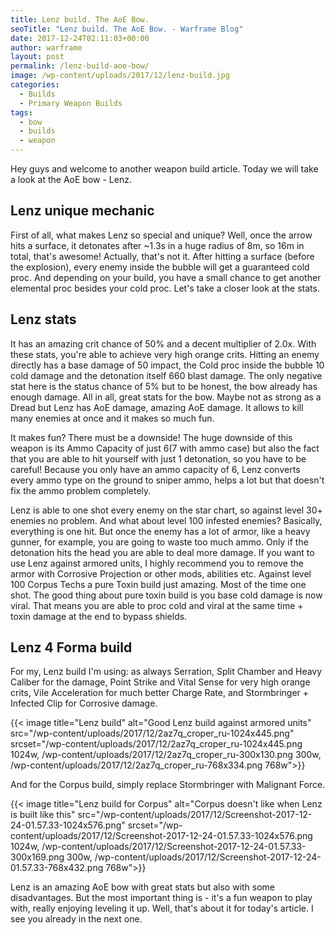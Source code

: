 ```yaml
---
title: Lenz build. The AoE Bow.
seoTitle: "Lenz build. The AoE Bow. - Warframe Blog"
date: 2017-12-24T02:11:03+00:00
author: warframe
layout: post
permalink: /lenz-build-aoe-bow/
image: /wp-content/uploads/2017/12/lenz-build.jpg
categories:
  - Builds
  - Primary Weapon Builds
tags:
  - bow
  - builds
  - weapon
---
```

Hey guys and welcome to another weapon build article. Today we will take a look at the AoE bow - Lenz.<!--more-->

## Lenz unique mechanic

First of all, what makes Lenz so special and unique? Well, once the arrow hits a surface, it detonates after ~1.3s in a huge radius of 8m, so 16m in total, that's awesome! Actually, that's not it. After hitting a surface (before the explosion), every enemy inside the bubble will get a guaranteed cold proc. And depending on your build, you have a small chance to get another elemental proc besides your cold proc. Let's take a closer look at the stats.

## Lenz stats

It has an amazing crit chance of 50% and a decent multiplier of 2.0x. With these stats, you're able to achieve very high orange crits. Hitting an enemy directly has a base damage of 50 impact, the Cold proc inside the bubble 10 cold damage and the detonation itself 660 blast damage. The only negative stat here is the status chance of 5% but to be honest, the bow already has enough damage. All in all, great stats for the bow. Maybe not as strong as a Dread but Lenz has AoE damage, amazing AoE damage. It allows to kill many enemies at once and it makes so much fun.

It makes fun? There must be a downside! The huge downside of this weapon is its Ammo Capacity of just 6(7 with ammo case) but also the fact that you are able to hit yourself with just 1 detonation, so you have to be careful! Because you only have an ammo capacity of 6, Lenz converts every ammo type on the ground to sniper ammo, helps a lot but that doesn't fix the ammo problem completely.

Lenz is able to one shot every enemy on the star chart, so against level 30+ enemies no problem. And what about level 100 infested enemies? Basically, everything is one hit. But once the enemy has a lot of armor, like a heavy gunner, for example, you are going to waste too much ammo. Only if the detonation hits the head you are able to deal more damage. If you want to use Lenz against armored units, I highly recommend you to remove the armor with Corrosive Projection or other mods, abilities etc. Against level 100 Corpus Techs a pure Toxin build just amazing. Most of the time one shot. The good thing about pure toxin build is you base cold damage is now viral. That means you are able to proc cold and viral at the same time + toxin damage at the end to bypass shields.

## Lenz 4 Forma build

For my, Lenz build I'm using: as always Serration, Split Chamber and Heavy Caliber for the damage, Point Strike and Vital Sense for very high orange crits, Vile Acceleration for much better Charge Rate, and Stormbringer + Infected Clip for Corrosive damage.

{{< image title="Lenz build" alt="Good Lenz build against armored units" src="/wp-content/uploads/2017/12/2az7q_croper_ru-1024x445.png" srcset="/wp-content/uploads/2017/12/2az7q_croper_ru-1024x445.png 1024w, /wp-content/uploads/2017/12/2az7q_croper_ru-300x130.png 300w, /wp-content/uploads/2017/12/2az7q_croper_ru-768x334.png 768w">}}

And for the Corpus build, simply replace Stormbringer with Malignant Force.

{{< image title="Lenz build for Corpus" alt="Corpus doesn't like when Lenz is built like this" src="/wp-content/uploads/2017/12/Screenshot-2017-12-24-01.57.33-1024x576.png" srcset="/wp-content/uploads/2017/12/Screenshot-2017-12-24-01.57.33-1024x576.png 1024w, /wp-content/uploads/2017/12/Screenshot-2017-12-24-01.57.33-300x169.png 300w, /wp-content/uploads/2017/12/Screenshot-2017-12-24-01.57.33-768x432.png 768w">}}

Lenz is an amazing AoE bow with great stats but also with some disadvantages. But the most important thing is - it's a fun weapon to play with, really enjoying leveling it up. Well, that's about it for today's article. I see you already in the next one.

&nbsp;